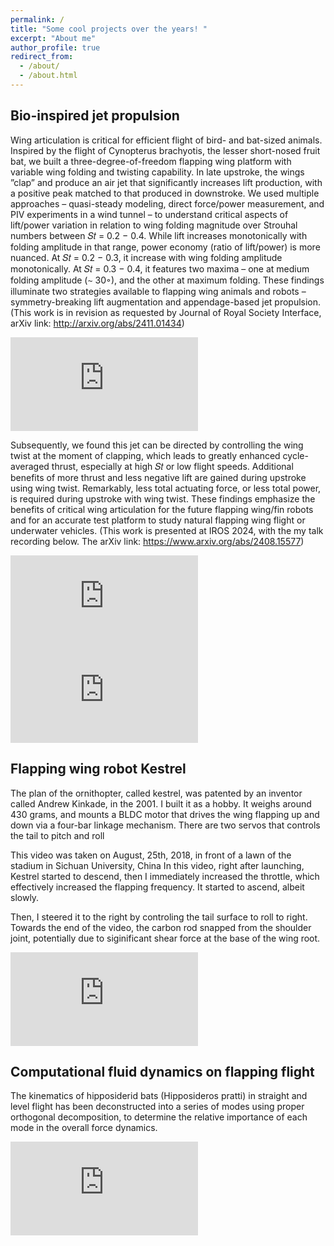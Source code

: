 ```yaml
---
permalink: /
title: "Some cool projects over the years! "
excerpt: "About me"
author_profile: true
redirect_from: 
  - /about/
  - /about.html
---
```



<h2> Bio-inspired jet propulsion </h2>

Wing articulation is critical for efficient flight of bird- and bat-sized animals. Inspired by the flight of Cynopterus
brachyotis, the lesser short-nosed fruit bat, we built a three-degree-of-freedom flapping wing platform with variable
wing folding and twisting capability. In late upstroke, the wings ”clap” and produce an air jet that significantly increases lift
production, with a positive peak matched to that produced in downstroke. We used multiple
approaches – quasi-steady modeling, direct force/power measurement, and PIV experiments in a wind tunnel –
to understand critical aspects of lift/power variation in relation to wing folding magnitude over Strouhal numbers
between 𝑆𝑡 = 0.2 − 0.4. While lift increases monotonically with folding amplitude in that range, power economy
(ratio of lift/power) is more nuanced. At 𝑆𝑡 = 0.2 − 0.3, it increase with wing folding amplitude monotonically.
At 𝑆𝑡 = 0.3 − 0.4, it features two maxima – one at medium folding amplitude (∼ 30◦), and the other at maximum
folding. These findings illuminate two strategies available to flapping wing animals and robots – symmetry-breaking
lift augmentation and appendage-based jet propulsion.
(This work is in revision as requested by Journal of Royal Society Interface, arXiv link: http://arxiv.org/abs/2411.01434)
<iframe 
        src="https://www.youtube.com/embed/I1HGdiYmNOQ" 
        title="Flapparoo Visualization" frameborder="0" 
        allow="accelerometer; autoplay; clipboard-write; encrypted-media; gyroscope; picture-in-picture" 
        allowfullscreen>
</iframe>

Subsequently, we found this jet can be directed by controlling the wing twist at the moment of clapping, which leads to greatly enhanced cycle-averaged thrust, especially at high 𝑆𝑡 or low flight speeds. Additional benefits of more thrust and less negative lift are gained during upstroke using wing twist. Remarkably, less total actuating force, or less total power, is required during upstroke with wing twist. These findings emphasize the benefits of critical wing articulation for the future flapping wing/fin robots and for an accurate test platform to study natural flapping wing flight or underwater vehicles.
(This work is presented at IROS 2024, with the my talk recording below. The arXiv link: https://www.arxiv.org/abs/2408.15577)

<iframe src="https://www.youtube.com/embed/kts0CTea0kM?si=HP1NF9UalNNsIG3N" title="YouTube video player" frameborder="0" allow="accelerometer; autoplay; clipboard-write; encrypted-media; gyroscope; picture-in-picture; web-share" referrerpolicy="strict-origin-when-cross-origin" allowfullscreen></iframe>

<iframe 
        src="https://www.youtube.com/embed/MIdfsCfT98Y?si=Sw4RMePMmbL9MeDi" 
        title="IROS 2024 talk -- bio-inspired jet propulsion" frameborder="0" 
        allow="accelerometer; autoplay; clipboard-write; encrypted-media; gyroscope; picture-in-picture;"
        allowfullscreen>
</iframe>


<h2>Flapping wing robot Kestrel </h2>

The plan of the ornithopter, called kestrel, was patented by an inventor called Andrew Kinkade, in the 2001. 
I built it as a hobby.
It weighs around 430 grams, and mounts a BLDC motor that drives the wing flapping up and down via a four-bar linkage mechanism.
There are two servos that controls the tail to pitch and roll

This video was taken on August, 25th, 2018, in front of a lawn of the stadium in Sichuan University, China
In this video, right after launching, Kestrel started to descend, then I immediately increased the throttle, which effectively increased the flapping frequency.
It started to ascend, albeit slowly.

Then, I steered it to the right by controling the tail surface to roll to right. 
Towards the end of the video, the carbon rod snapped from the shoulder joint, potentially due to siginificant shear force at the base of the wing root.

<iframe       
        src="https://www.youtube.com/embed/NRsVKKc83Hs" 
        title="Kestrel test flight" 
        frameborder="0" 
        allow="accelerometer;  
               autoplay; 
               clipboard-write; 
               encrypted-media; 
               gyroscope; 
               picture-in-picture" 
        allowfullscreen>
</iframe>


<h2> Computational fluid dynamics on flapping flight </h2>

The kinematics of hipposiderid bats (Hipposideros pratti) in straight and level flight has been deconstructed into a series of modes using proper orthogonal decomposition, to determine the relative importance of each mode in the overall force dynamics.


<iframe 
        src="https://www.youtube.com/embed/iJbCfhohoUc" 
        title="LES simulation of a straight flying bat, Hipposideros Pratti" frameborder="0" 
        allow="accelerometer; autoplay; clipboard-write; encrypted-media; gyroscope; picture-in-picture" 
        allowfullscreen>
</iframe>







<!----

This is the front page of a website that is powered by the [academicpages template](https://github.com/academicpages/academicpages.github.io) and hosted on GitHub pages. [GitHub pages](https://pages.github.com) is a free service in which websites are built and hosted from code and data stored in a GitHub repository, automatically updating when a new commit is made to the respository. This template was forked from the [Minimal Mistakes Jekyll Theme](https://mmistakes.github.io/minimal-mistakes/) created by Michael Rose, and then extended to support the kinds of content that academics have: publications, talks, teaching, a portfolio, blog posts, and a dynamically-generated CV. You can fork [this repository](https://github.com/academicpages/academicpages.github.io) right now, modify the configuration and markdown files, add your own PDFs and other content, and have your own site for free, with no ads! An older version of this template powers my own personal website at [stuartgeiger.com](http://stuartgeiger.com), which uses [this Github repository](https://github.com/staeiou/staeiou.github.io).

A data-driven personal website
======
Like many other Jekyll-based GitHub Pages templates, academicpages makes you separate the website's content from its form. The content & metadata of your website are in structured markdown files, while various other files constitute the theme, specifying how to transform that content & metadata into HTML pages. You keep these various markdown (.md), YAML (.yml), HTML, and CSS files in a public GitHub repository. Each time you commit and push an update to the repository, the [GitHub pages](https://pages.github.com/) service creates static HTML pages based on these files, which are hosted on GitHub's servers free of charge.

Many of the features of dynamic content management systems (like Wordpress) can be achieved in this fashion, using a fraction of the computational resources and with far less vulnerability to hacking and DDoSing. You can also modify the theme to your heart's content without touching the content of your site. If you get to a point where you've broken something in Jekyll/HTML/CSS beyond repair, your markdown files describing your talks, publications, etc. are safe. You can rollback the changes or even delete the repository and start over -- just be sure to save the markdown files! Finally, you can also write scripts that process the structured data on the site, such as [this one](https://github.com/academicpages/academicpages.github.io/blob/master/talkmap.ipynb) that analyzes metadata in pages about talks to display [a map of every location you've given a talk](https://academicpages.github.io/talkmap.html).

Getting started
======
1. Register a GitHub account if you don't have one and confirm your e-mail (required!)
1. Fork [this repository](https://github.com/academicpages/academicpages.github.io) by clicking the "fork" button in the top right. 
1. Go to the repository's settings (rightmost item in the tabs that start with "Code", should be below "Unwatch"). Rename the repository "[your GitHub username].github.io", which will also be your website's URL.
1. Set site-wide configuration and create content & metadata (see below -- also see [this set of diffs](http://archive.is/3TPas) showing what files were changed to set up [an example site](https://getorg-testacct.github.io) for a user with the username "getorg-testacct")
1. Upload any files (like PDFs, .zip files, etc.) to the files/ directory. They will appear at https://[your GitHub username].github.io/files/example.pdf.  
1. Check status by going to the repository settings, in the "GitHub pages" section

Site-wide configuration
------
The main configuration file for the site is in the base directory in [_config.yml](https://github.com/academicpages/academicpages.github.io/blob/master/_config.yml), which defines the content in the sidebars and other site-wide features. You will need to replace the default variables with ones about yourself and your site's github repository. The configuration file for the top menu is in [_data/navigation.yml](https://github.com/academicpages/academicpages.github.io/blob/master/_data/navigation.yml). For example, if you don't have a portfolio or blog posts, you can remove those items from that navigation.yml file to remove them from the header. 

Create content & metadata
------
For site content, there is one markdown file for each type of content, which are stored in directories like _publications, _talks, _posts, _teaching, or _pages. For example, each talk is a markdown file in the [_talks directory](https://github.com/academicpages/academicpages.github.io/tree/master/_talks). At the top of each markdown file is structured data in YAML about the talk, which the theme will parse to do lots of cool stuff. The same structured data about a talk is used to generate the list of talks on the [Talks page](https://academicpages.github.io/talks), each [individual page](https://academicpages.github.io/talks/2012-03-01-talk-1) for specific talks, the talks section for the [CV page](https://academicpages.github.io/cv), and the [map of places you've given a talk](https://academicpages.github.io/talkmap.html) (if you run this [python file](https://github.com/academicpages/academicpages.github.io/blob/master/talkmap.py) or [Jupyter notebook](https://github.com/academicpages/academicpages.github.io/blob/master/talkmap.ipynb), which creates the HTML for the map based on the contents of the _talks directory).

**Markdown generator**

I have also created [a set of Jupyter notebooks](https://github.com/academicpages/academicpages.github.io/tree/master/markdown_generator
) that converts a CSV containing structured data about talks or presentations into individual markdown files that will be properly formatted for the academicpages template. The sample CSVs in that directory are the ones I used to create my own personal website at stuartgeiger.com. My usual workflow is that I keep a spreadsheet of my publications and talks, then run the code in these notebooks to generate the markdown files, then commit and push them to the GitHub repository.

How to edit your site's GitHub repository
------
Many people use a git client to create files on their local computer and then push them to GitHub's servers. If you are not familiar with git, you can directly edit these configuration and markdown files directly in the github.com interface. Navigate to a file (like [this one](https://github.com/academicpages/academicpages.github.io/blob/master/_talks/2012-03-01-talk-1.md) and click the pencil icon in the top right of the content preview (to the right of the "Raw | Blame | History" buttons). You can delete a file by clicking the trashcan icon to the right of the pencil icon. You can also create new files or upload files by navigating to a directory and clicking the "Create new file" or "Upload files" buttons. 


--->
